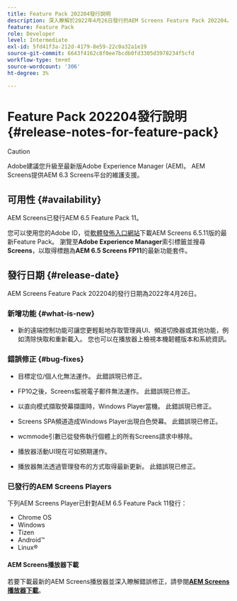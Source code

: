 ```yaml
---
title: Feature Pack 202204發行說明
description: 深入瞭解於2022年4月26日發行的AEM Screens Feature Pack 202204。
feature: Feature Pack
role: Developer
level: Intermediate
exl-id: 5fd41f3a-212d-4179-8e59-22c0a32a1e19
source-git-commit: 6643f4162c8f0ee7bcdb0fd3305d3978234f5cfd
workflow-type: tm+mt
source-wordcount: '306'
ht-degree: 3%

---
```


# Feature Pack 202204發行說明 {#release-notes-for-feature-pack}

>[!CAUTION]
>Adobe建議您升級至最新版Adobe Experience Manager (AEM)。 AEM Screens提供AEM 6.3 Screens平台的維護支援。

## 可用性 {#availability}

AEM Screens已發行AEM 6.5 Feature Pack 11。

您可以使用您的Adobe ID，從[軟體發佈入口網站](https://experience.adobe.com/#/downloads/content/software-distribution/en/aem.html)下載AEM Screens 6.5.11版的最新Feature Pack。 瀏覽至&#x200B;**Adobe Experience Manager**&#x200B;索引標籤並搜尋&#x200B;**Screens**，以取得標題為&#x200B;**AEM 6.5 Screens FP11**&#x200B;的最新功能套件。

## 發行日期 {#release-date}

AEM Screens Feature Pack 202204的發行日期為2022年4月26日。

### 新增功能 {#what-is-new}

* 新的遠端控制功能可讓您更輕鬆地存取管理員UI、頻道切換器或其他功能，例如清除快取和重新載入。 您也可以在播放器上檢視本機韌體版本和系統資訊。

### 錯誤修正 {#bug-fixes}

* 目標定位/個人化無法運作。 此錯誤現已修正。

* FP10之後，Screens監視電子郵件無法運作。 此錯誤現已修正。

* 以直向模式擷取熒幕擷圖時，Windows Player當機。 此錯誤現已修正。

* Screens SPA頻道造成Windows Player出現白色熒幕。 此錯誤現已修正。

* wcmmode引數已從發佈執行個體上的所有Screens請求中移除。

* 播放器活動UI現在可如預期運作。

* 播放器無法透過管理發布的方式取得最新更新。 此錯誤現已修正。

### 已發行的AEM Screens Players

下列AEM Screens Player已針對AEM 6.5 Feature Pack 11發行：

* Chrome OS
* Windows
* Tizen
* Android™
* Linux®

#### AEM Screens播放器下載

若要下載最新的AEM Screens播放器並深入瞭解錯誤修正，請參閱&#x200B;**[AEM Screens播放器下載](https://download.macromedia.com/screens/index.html)**。
